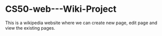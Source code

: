 # CS50-web---Wiki-Project
This is a wikipedia website where we can create new page, edit page and view the existing pages.
